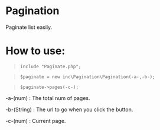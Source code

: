 # Pagination
Paginate list easily.

# How to use:

> `include "Paginate.php";`

> `$paginate = new inc\Pagination\Pagination(-a-,-b-);`

> `$paginate->pages(-c-);`

-a-(num) : The total num of pages.

-b-(String) : The url to go when you click the button.

-c-(num) : Current page.
